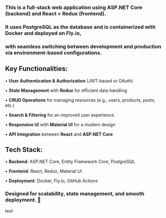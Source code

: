 ### This is a full-stack web application using ASP.NET Core (backend) and React + Redux (frontend).
### It uses PostgreSQL as the database and is containerized with Docker and deployed on Fly.io, 
### with seamless switching between development and production via environment-based configurations.

## Key Functionalities:
•	**User Authentication & Authorization** (JWT-based or OAuth)

•	**State Management** with **Redux** for efficient data handling

•	**CRUD Operations** for managing resources (e.g., users, products, posts, etc.)

•	**Search & Filtering** for an improved user experience

•	**Responsive UI** with **Material UI** for a modern design

•	**API Integration** between **React** and **ASP.NET Core**


## Tech Stack:
•	**Backend**: ASP.NET Core, Entity Framework Core, PostgreSQL

•	**Frontend**: React, Redux, Material UI

•	**Deployment**: Docker, Fly.io, GitHub Actions

### Designed for scalability, state management, and smooth deployment. 🚀
test
